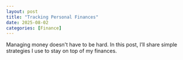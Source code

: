 ```yaml
---
layout: post
title: "Tracking Personal Finances"
date: 2025-08-02
categories: [Finance]
---
```


Managing money doesn't have to be hard. In this post, I’ll share simple strategies I use to stay on top of my finances.
